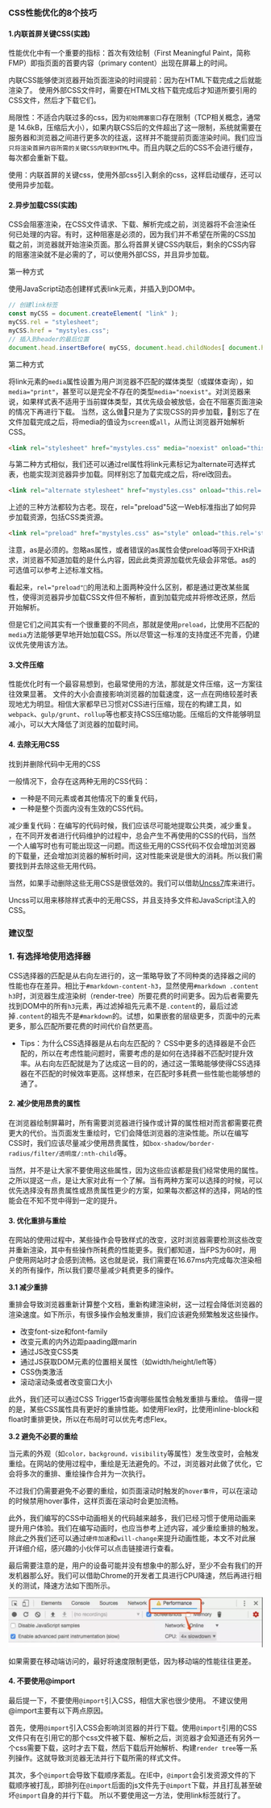 ### CSS性能优化的8个技巧

#### 1.内联首屏关键CSS(实践)
性能优化中有一个重要的指标：首次有效绘制（First Meaningful Paint，简称FMP）即指页面的首要内容（primary content）出现在屏幕上的时间。

内联CSS能够使浏览器开始页面渲染的时间提前：因为在HTML下载完成之后就能渲染了。
使用外部CSS文件时，需要在HTML文档下载完成后才知道所要引用的CSS文件，然后才下载它们。

局限性：不适合内联过多的css，因为`初始拥塞窗口`存在限制（TCP相关概念，通常是 14.6kB，压缩后大小），如果内联CSS后的文件超出了这一限制，系统就需要在服务器和浏览器之间进行更多次的往返，这样并不能提前页面渲染时间。我们应当`只将渲染首屏内容所需的关键CSS内联到HTML`中。而且内联之后的CSS不会进行缓存，每次都会重新下载。

使用：内联首屏的关键css，使用外部css引入剩余的css，这样启动缓存，还可以使用异步加载。

#### 2.异步加载CSS(实践)

CSS会阻塞渲染，在CSS文件请求、下载、解析完成之前，浏览器将不会渲染任何已处理的内容。有时，这种阻塞是必须的，因为我们并不希望在所需的CSS加载之前，浏览器就开始渲染页面。那么将首屏关键CSS内联后，剩余的CSS内容的阻塞渲染就不是必需的了，可以使用外部CSS，并且异步加载。

第一种方式

使用JavaScript动态创建样式表link元素，并插入到DOM中。
```js
// 创建link标签
const myCSS = document.createElement( "link" );
myCSS.rel = "stylesheet";
myCSS.href = "mystyles.css";
// 插入到header的最后位置
document.head.insertBefore( myCSS, document.head.childNodes[ document.head.childNodes.length - 1 ].nextSibling );
```

第二种方式

将link元素的`media`属性设置为用户浏览器不匹配的媒体类型（或媒体查询），如`media="print"`，甚至可以是完全不存在的类型`media="noexist"`。对浏览器来说，如果样式表不适用于当前媒体类型，其优先级会被放低，会在不阻塞页面渲染的情况下再进行下载。
当然，这么做只是为了实现CSS的异步加载，别忘了在文件加载完成之后，将media的值设为`screen`或`all`，从而让浏览器开始解析CSS。
```html
<link rel="stylesheet" href="mystyles.css" media="noexist" onload="this.media='all'">
```
与第二种方式相似，我们还可以通过rel属性将link元素标记为alternate可选样式表，也能实现浏览器异步加载。同样别忘了加载完成之后，将rel改回去。
```html
<link rel="alternate stylesheet" href="mystyles.css" onload="this.rel='stylesheet'">
```
上述的三种方法都较为古老。现在，rel="preload"5这一Web标准指出了如何异步加载资源，包括CSS类资源。
```html
<link rel="preload" href="mystyles.css" as="style" onload="this.rel='stylesheet'">
```

注意，as是必须的。忽略as属性，或者错误的as属性会使preload等同于XHR请求，浏览器不知道加载的是什么内容，因此此类资源加载优先级会非常低。as的可选值可以参考上述标准文档。

看起来，`rel="preload"`的用法和上面两种没什么区别，都是通过更改某些属性，使得浏览器异步加载CSS文件但不解析，直到加载完成并将修改还原，然后开始解析。

但是它们之间其实有一个很重要的不同点，那就是使用`preload`，比使用不匹配的`media`方法能够更早地开始加载CSS。所以尽管这一标准的支持度还不完善，仍建议优先使用该方法。

#### 3.文件压缩 

性能优化时有一个最容易想到，也最常使用的方法，那就是文件压缩，这一方案往往效果显著。
文件的大小会直接影响浏览器的加载速度，这一点在网络较差时表现地尤为明显。相信大家都早已习惯对CSS进行压缩，现在的构建工具，如`webpack`、`gulp/grunt`、`rollup`等也都支持CSS压缩功能。压缩后的文件能够明显减小，可以大大降低了浏览器的加载时间。

#### 4. 去除无用CSS

找到并删除代码中无用的CSS

一般情况下，会存在这两种无用的CSS代码：

* 一种是不同元素或者其他情况下的重复代码，
* 一种是整个页面内没有生效的CSS代码。
 
 
减少重复代码：在编写的代码时候，我们应该尽可能地提取公共类，减少重复。
，在不同开发者进行代码维护的过程中，总会产生不再使用的CSS的代码，当然一个人编写时也有可能出现这一问题。而这些无用的CSS代码不仅会增加浏览器的下载量，还会增加浏览器的解析时间，这对性能来说是很大的消耗。所以我们需要找到并去除这些无用代码。

当然，如果手动删除这些无用CSS是很低效的。我们可以借助[Uncss7](https://github.com/uncss/uncss)库来进行。

Uncss可以用来移除样式表中的无用CSS，并且支持多文件和JavaScript注入的CSS。

### 建议型

### 1. 有选择地使用选择器

CSS选择器的匹配是从右向左进行的，这一策略导致了不同种类的选择器之间的性能也存在差异。相比于`#markdown-content-h3`，显然使用`#markdown .content h3`时，浏览器生成渲染树（render-tree）所要花费的时间更多。因为后者需要先找到DOM中的所有`h3`元素，再过滤掉祖先元素不是`.content`的，最后过滤掉`.content`的祖先不是`#markdown`的。试想，如果嵌套的层级更多，页面中的元素更多，那么匹配所要花费的时间代价自然更高。

* Tips：为什么CSS选择器是从右向左匹配的？
CSS中更多的选择器是不会匹配的，所以在考虑性能问题时，需要考虑的是如何在选择器不匹配时提升效率。从右向左匹配就是为了达成这一目的的，通过这一策略能够使得CSS选择器在不匹配的时候效率更高。这样想来，在匹配时多耗费一些性能也能够想的通了。


#### 2. 减少使用昂贵的属性

在浏览器绘制屏幕时，所有需要浏览器进行操作或计算的属性相对而言都需要花费更大的代价。当页面发生重绘时，它们会降低浏览器的渲染性能。所以在编写CSS时，我们应该尽量减少使用昂贵属性，如`box-shadow/border-radius/filter/透明度/:nth-child`等。

当然，并不是让大家不要使用这些属性，因为这些应该都是我们经常使用的属性。之所以提这一点，是让大家对此有一个了解。当有两种方案可以选择的时候，可以优先选择没有昂贵属性或昂贵属性更少的方案，如果每次都这样的选择，网站的性能会在不知不觉中得到一定的提升。

#### 3. 优化重排与重绘

在网站的使用过程中，某些操作会导致样式的改变，这时浏览器需要检测这些改变并重新渲染，其中有些操作所耗费的性能更多。我们都知道，当FPS为60时，用户使用网站时才会感到流畅。这也就是说，我们需要在16.67ms内完成每次渲染相关的所有操作，所以我们要尽量减少耗费更多的操作。

**3.1 减少重排**

重排会导致浏览器重新计算整个文档，重新构建渲染树，这一过程会降低浏览器的渲染速度。如下所示，有很多操作会触发重排，我们应该避免频繁触发这些操作。

* 改变font-size和font-family
* 改变元素的内外边距paading跟marin
* 通过JS改变CSS类
* 通过JS获取DOM元素的位置相关属性（如width/height/left等）
* CSS伪类激活
* 滚动滚动条或者改变窗口大小

此外，我们还可以通过CSS Trigger15查询哪些属性会触发重排与重绘。
值得一提的是，某些CSS属性具有更好的重排性能。如使用Flex时，比使用inline-block和float时重排更快，所以在布局时可以优先考虑Flex。

**3.2 避免不必要的重绘**

当元素的外观（如`color，background，visibility`等属性）发生改变时，会触发重绘。在网站的使用过程中，重绘是无法避免的。不过，浏览器对此做了优化，它会将多次的重排、重绘操作合并为一次执行。

不过我们仍需要避免不必要的重绘，如页面滚动时触发的`hover事件`，可以在滚动的时候禁用hover事件，这样页面在滚动时会更加流畅。

此外，我们编写的CSS中动画相关的代码越来越多，我们已经习惯于使用动画来提升用户体验。我们在编写动画时，也应当参考上述内容，减少重绘重排的触发。除此之外我们还可以通过`硬件加速`和`will-change`来提升动画性能，本文不对此展开详细介绍，感兴趣的小伙伴可以点击链接进行查看。

最后需要注意的是，用户的设备可能并没有想象中的那么好，至少不会有我们的开发机器那么好。我们可以借助Chrome的开发者工具进行CPU降速，然后再进行相关的测试，降速方法如下图所示。

![css](https://raw.githubusercontent.com/jgchenu/staticAssets/master/web-learning/css1.png)

如果需要在移动端访问的，最好将速度限制更低，因为移动端的性能往往更差。


#### 4. 不要使用@import
最后提一下，不要使用`@import`引入CSS，相信大家也很少使用。
不建议使用@import主要有以下两点原因。

首先，使用`@import`引入CSS会影响浏览器的并行下载。使用`@import`引用的CSS文件只有在引用它的那个css文件被下载、解析之后，浏览器才会知道还有另外一个css需要下载，这时才去下载，然后下载后开始解析、构建`render tree`等一系列操作。这就导致浏览器无法并行下载所需的样式文件。

其次，多个`@import`会导致下载顺序紊乱。在IE中，`@import`会引发资源文件的下载顺序被打乱，即排列在`@import`后面的js文件先于`@import`下载，并且打乱甚至破坏`@import`自身的并行下载。
所以不要使用这一方法，使用link标签就行了。



